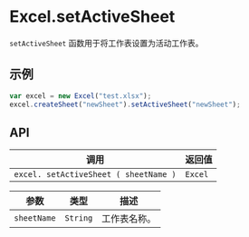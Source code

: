 # Excel.setActiveSheet

`setActiveSheet` 函数用于将工作表设置为活动工作表。

## 示例

```javascript
var excel = new Excel("test.xlsx");
excel.createSheet("newSheet").setActiveSheet("newSheet");
```

## API

| 调用 | 返回值 |
|---|---|
| `excel. setActiveSheet ( sheetName )` | `Excel` |

| 参数 | 类型 | 描述 |
|---|---|---|
| `sheetName` | `String` | 工作表名称。 |